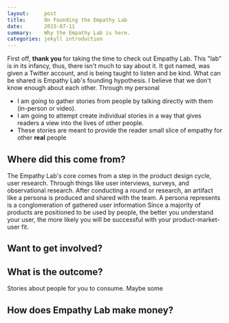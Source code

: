 ```yaml
---
layout:     post
title:      On Founding the Empathy Lab
date:       2015-07-11
summary:    Why the Empathy Lab is here.
categories: jekyll introduction
---
```


First off, **thank you** for taking the time to check out Empathy Lab. This "lab" is in its infancy, thus, there isn't much to say about it. It got named, was given a Twitter account, and is being taught to listen and be kind. What can be shared is Empathy Lab's founding hypothesis. I believe that we don't know enough about each other. Through my personal

- I am going to gather stories from people by talking directly with them (in-person or video).
- I am going to attempt create individual stories in a way that gives readers a view into the lives of other people.
- These stories are meant to provide the reader small slice of empathy for other **real** people

## Where did this come from?

The Empathy Lab's core comes from a step in the product design cycle, user research. Through things like user interviews, surveys, and observational research. After conducting a round or research, an artifact like a persona is produced and shared with the team. A persona represents is a conglomeration of gathered user information  Since a majority of products are positioned to be used by people, the better you understand your user, the more likely you will be successful with your product-market-user fit.

## Want to get involved?

## What is the outcome?

Stories about people for you to consume. Maybe some
## How does Empathy Lab make money?
